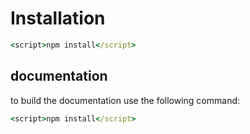 # Installation

```cmd
<script>npm install</script>
```

## documentation

to build the documentation use the following command:

```cmd
<script>npm install</script>
```
